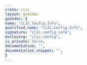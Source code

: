 ```yaml
---
crate: clic
layout: gnatdoc
gnatdoc: {
name: "CLIC.Config.Info",
qualified_name: "CLIC.Config.Info",
signature: "clic.config.info",
enclosing: "clic.config",
is_private: false,
documentation: "",
documentation_snippet: "",
}
---
```

